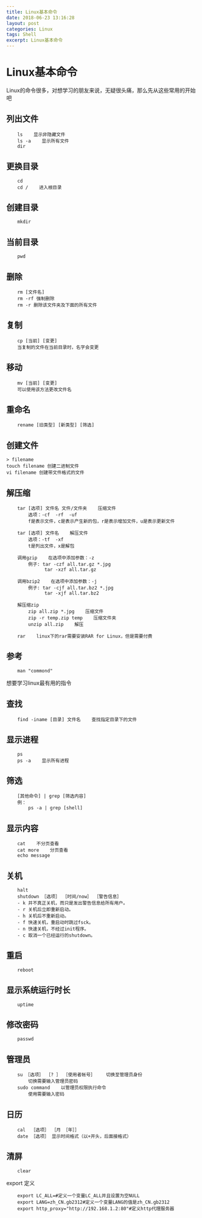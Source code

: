 ```yaml
---
title: Linux基本命令
date: 2018-06-23 13:16:28
layout: post
categories: Linux
tags: Shell
excerpt: Linux基本命令
---
```

# Linux基本命令

Linux的命令很多，对想学习的朋友来说，无疑很头痛，那么先从这些常用的开始吧

## 列出文件

```shell
    ls    显示非隐藏文件
    ls -a    显示所有文件
    dir
```

## 更换目录

```shell
    cd
    cd /    进入根目录
```

## 创建目录

```shell
    mkdir
```

## 当前目录

```shell
    pwd
```

## 删除

```shell
    rm [文件名]
    rm -rf 强制删除
    rm -r 删除该文件夹及下面的所有文件
```

## 复制

```shell
    cp [当前] [变更]
    当复制的文件在当前目录时，名字会变更
```

## 移动

```shell
    mv [当前] [变更]
    可以使用该方法更改文件名
```

## 重命名

```shell
    rename [旧类型] [新类型] [筛选]
```

## 创建文件

```shell
> filename
touch filename 创建二进制文件
vi filename 创建带文件格式的文件
```

## 解压缩

```shell
    tar [选项] 文件名 文件/文件夹    压缩文件
        选项：-cf  -rf  -uf
        f是表示文件，c是表示产生新的包，r是表示增加文件，u是表示更新文件

    tar [选项] 文件名    解压文件
        选项：-tf  -xf
        t是列出文件，x是解包

    调用gzip    在选项中添加参数：-z    
        例子: tar -czf all.tar.gz *.jpg
              tar -xzf all.tar.gz

    调用bzip2    在选项中添加参数：-j
        例子: tar -cjf all.tar.bz2 *.jpg
              tar -xjf all.tar.bz2

    解压缩zip
        zip all.zip *.jpg    压缩文件
        zip -r temp.zip temp    压缩文件夹
        unzip all.zip    解压

    rar    linux下的rar需要安装RAR for Linux，但是需要付费
```

## 参考

```shell
    man "commond"
```

想要学习linux最有用的指令

## 查找

```shell
    find -iname [目录] 文件名    查找指定目录下的文件
```

## 显示进程

```shell
    ps
    ps -a    显示所有进程
```

## 筛选

```shell
    [其他命令] | grep [筛选内容]
    例：
        ps -a | grep [shell]
```

## 显示内容

```shell
    cat    不分页查看
    cat more    分页查看
    echo message
```

## 关机

```shell
    halt
    shutdown ［选项］ ［时间/now］ ［警告信息］
    - k 并不真正关机，而只是发出警告信息给所有用户。
    - r 关机后立即重新启动。
    - h 关机后不重新启动。
    - f 快速关机，重启动时跳过fsck。
    - n 快速关机，不经过init程序。
    - c 取消一个已经运行的shutdown。
```

## 重启

```shell
    reboot
```

## 显示系统运行时长

```shell
    uptime
```

## 修改密码

```shell
    passwd
```

## 管理员

```shell
    su ［选项］ ［? ］ ［使用者帐号］    切换至管理员身份
        切换需要输入管理员密码
    sudo command    以管理员权限执行命令
        使用需要输入密码
```

## 日历

```shell
    cal  ［选项］ ［月 ［年］］
    date ［选项］ 显示时间格式（以+开头，后面接格式）
```

## 清屏

```shell
    clear
```

export 定义

```shell
    export LC_ALL=#定义一个变量LC_ALL并且设置为空NULL
    export LANG=zh_CN.gb2312#定义一个变量LANG的值是zh_CN.gb2312
    export http_proxy="http://192.168.1.2:80"#定义http代理服务器
```

